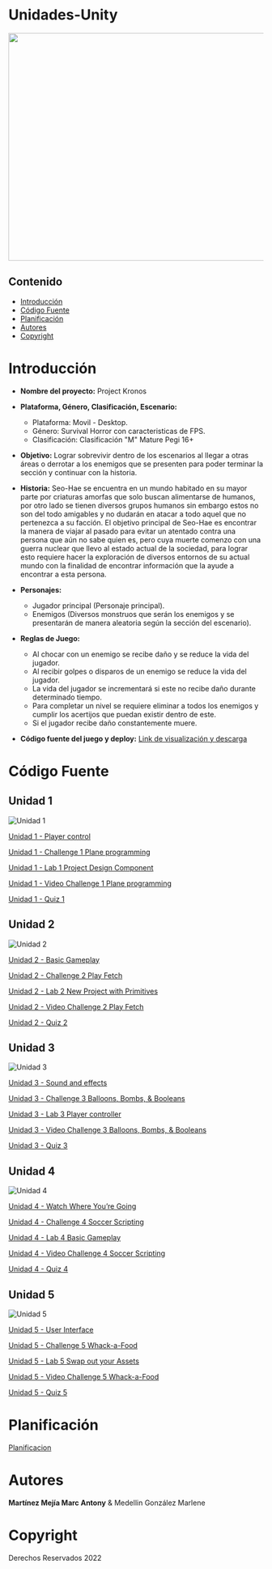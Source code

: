 # Unidades-Unity
<p align="center">
    <img src="https://wallpapers.gry-online.pl/pliki/63651/1920x1080.jpg" alt="Logo" width=1200 height=450>
</p>

## Contenido

-   [Introducción](#introducción)
-   [Código Fuente](#código-fuente)
-   [Planificación](#planificación)
-   [Autores](#autores)
-   [Copyright](#copyright)

# Introducción 

- **Nombre del proyecto:** Project Kronos
- **Plataforma, Género, Clasificación, Escenario:** 
    - Plataforma: Movil - Desktop.
    - Género: Survival Horror con caracteristicas de FPS.
    - Clasificación: Clasificación "M" Mature Pegi 16+
- **Objetivo:** Lograr sobrevivir dentro de los escenarios al llegar a otras áreas o derrotar a los enemigos que se presenten para poder terminar la sección y continuar con la historia.
- **Historia:** Seo-Hae se encuentra en un mundo habitado en su mayor parte por criaturas amorfas que solo buscan alimentarse de humanos, por otro lado se tienen diversos grupos humanos sin embargo estos no son del todo amigables y no dudarán en atacar a todo aquel que no pertenezca a su facción. El objetivo principal de Seo-Hae es encontrar la manera de viajar al pasado para evitar un atentado contra una persona que aún no sabe quien es, pero cuya muerte comenzo con una guerra nuclear que llevo al estado actual de la sociedad, para lograr esto requiere hacer la exploración de diversos entornos de su actual mundo con la finalidad de encontrar información que la ayude a encontrar a esta persona.
- **Personajes:** 
    - Jugador principal (Personaje principal).
    - Enemigos (Diversos monstruos que serán los enemigos y se presentarán de manera aleatoria según la sección del escenario).
- **Reglas de Juego:** 
    - Al chocar con un enemigo se recibe daño y se reduce la vida del jugador.
    - Al recibir golpes o disparos de un enemigo se reduce la vida del jugador.
    - La vida del jugador se incrementará si este no recibe daño durante determinado tiempo.
    - Para completar un nivel se requiere eliminar a todos los enemigos y cumplir los acertijos que puedan existir dentro de este.
    - Si el jugador recibe daño constantemente muere.
    
- **Código fuente del juego y deploy:**
    [Link de visualización y descarga](https://drive.google.com/drive/folders/1k5Sha_oF3jQ-XFACOYDEu8BG7Ehl5XM2?usp=share_link)


# Código Fuente

## **Unidad 1**

![Unidad 1](https://connect-prd-cdn.unity.com/20190515/learn/images/4d417a32-aba0-47e5-a57b-c56ea9548013_P1_1080pBanner.png.1400x0x1.webp "Unidad 1")

[Unidad 1 - Player control](https://github.com/Projects-Unity/Lecciones/tree/main/Unity_Unidad1/Leccion1)

[Unidad 1 - Challenge 1 Plane programming](https://github.com/Projects-Unity/Lecciones/tree/main/Unity_Unidad1/Reto1)

[Unidad 1 - Lab 1 Project Design Component](https://github.com/Projects-Unity/Lecciones/tree/main/Unity_Unidad1/Laboratorio%201)

[Unidad 1 - Video Challenge 1 Plane programming](https://drive.google.com/drive/folders/1FZgPsrwQ2VIEgSY4cF5NjnenZNzppjdD?usp=sharing)

[Unidad 1 - Quiz 1](https://drive.google.com/drive/folders/16PobLYOK4NO3mR6BEJ_HP7Ccc2x8L4rJ?usp=sharing)


## **Unidad 2**

![Unidad 2](https://connect-prd-cdn.unity.com/20190516/learn/images/bf8d3473-c257-4b77-baec-74c0e35d554a_p21080pBanner.png.1400x0x1.webp "Unidad 2")

[Unidad 2 - Basic Gameplay](https://github.com/Projects-Unity/Lecciones/tree/main/Unity_Unidad2/Leccion2)

[Unidad 2 - Challenge 2 Play Fetch](https://github.com/Projects-Unity/Lecciones/tree/main/Unity_Unidad2/Reto2)

[Unidad 2 - Lab 2 New Project with Primitives](https://github.com/Projects-Unity/Lecciones/tree/main/Unity_Unidad2/Laboratorio%202)

[Unidad 2 - Video Challenge 2 Play Fetch](https://drive.google.com/drive/folders/1FZgPsrwQ2VIEgSY4cF5NjnenZNzppjdD?usp=sharing)

[Unidad 2 - Quiz 2](https://drive.google.com/drive/folders/16PobLYOK4NO3mR6BEJ_HP7Ccc2x8L4rJ?usp=sharing)


## **Unidad 3**

![Unidad 3](https://connect-prd-cdn.unity.com/20190606/learn/images/998f1459-9767-49af-a033-b1e52a38bc66_P31080pBanner__1_.png.1400x0x1.webp "Unidad 3")

[Unidad 3 - Sound and effects](https://github.com/Projects-Unity/Lecciones/tree/main/Unity_Unidad3/Leccion3)

[Unidad 3 - Challenge 3 Balloons, Bombs, & Booleans](https://github.com/Projects-Unity/Lecciones/tree/main/Unity_Unidad3/Reto3)

[Unidad 3 - Lab 3 Player controller](https://github.com/Projects-Unity/Lecciones/tree/main/Unity_Unidad3/Laboratorio3)

[Unidad 3 - Video Challenge 3 Balloons, Bombs, & Booleans](https://drive.google.com/drive/folders/1FZgPsrwQ2VIEgSY4cF5NjnenZNzppjdD?usp=sharing)

[Unidad 3 - Quiz 3](https://drive.google.com/drive/folders/16PobLYOK4NO3mR6BEJ_HP7Ccc2x8L4rJ?usp=sharing)


## **Unidad 4**

![Unidad 4](https://connect-prd-cdn.unity.com/20190606/learn/images/3c9ad8f0-9f2c-4265-806e-1baaed1fa8a3_p41080pBanner__1_.png.1400x0x1.webp "Unidad 3")

[Unidad 4 - Watch Where You’re Going](https://github.com/Projects-Unity/Lecciones/tree/main/Unity_Unidad4/Leccion4)

[Unidad 4 - Challenge 4 Soccer Scripting](https://github.com/Projects-Unity/Lecciones/tree/main/Unity_Unidad4/Reto4)

[Unidad 4 - Lab 4 Basic Gameplay](https://github.com/Projects-Unity/Lecciones/tree/main/Unity_Unidad4/Laboratorio4)

[Unidad 4 - Video Challenge 4 Soccer Scripting](https://drive.google.com/drive/folders/1FZgPsrwQ2VIEgSY4cF5NjnenZNzppjdD?usp=sharing)

[Unidad 4 - Quiz 4](https://drive.google.com/drive/folders/16PobLYOK4NO3mR6BEJ_HP7Ccc2x8L4rJ?usp=sharing)


## **Unidad 5**

![Unidad 5](https://connect-prd-cdn.unity.com/20190606/learn/images/08de1b60-efa5-4f1d-8e33-50979f62e589_p51080pBanner__1_.png.1400x0x1.webp "Unidad 3")

[Unidad 5 - User Interface](https://github.com/Projects-Unity/Lecciones/blob/main/Unity_Unidad5/Leccion5/Lecci%C3%B3n5.unitypackage)

[Unidad 5 - Challenge 5 Whack-a-Food](https://github.com/Projects-Unity/Lecciones/tree/main/Unity_Unidad5/Reto5)

[Unidad 5 - Lab 5 Swap out your Assets](https://github.com/Projects-Unity/Lecciones/tree/main/Unity_Unidad5/Laboratorio5)

[Unidad 5 - Video Challenge 5 Whack-a-Food](https://drive.google.com/drive/folders/1FZgPsrwQ2VIEgSY4cF5NjnenZNzppjdD?usp=sharing)

[Unidad 5 - Quiz 5](https://drive.google.com/drive/folders/16PobLYOK4NO3mR6BEJ_HP7Ccc2x8L4rJ?usp=sharing)


# Planificación

[Planificacion]()

# Autores

**Martínez Mejía Marc Antony** & Medellin González Marlene

# Copyright

Derechos Reservados 2022
